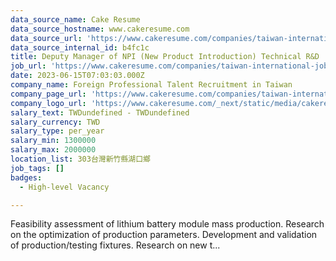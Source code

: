 ```yaml
---
data_source_name: Cake Resume
data_source_hostname: www.cakeresume.com
data_source_url: 'https://www.cakeresume.com/companies/taiwan-international-jobs/jobs'
data_source_internal_id: b4fc1c
title: Deputy Manager of NPI (New Product Introduction) Technical R&D
job_url: 'https://www.cakeresume.com/companies/taiwan-international-jobs/jobs/b4fc1c'
date: 2023-06-15T07:03:03.000Z
company_name: Foreign Professional Talent Recruitment in Taiwan
company_page_url: 'https://www.cakeresume.com/companies/taiwan-international-jobs'
company_logo_url: 'https://www.cakeresume.com/_next/static/media/cakeresume.e1c03867.svg'
salary_text: TWDundefined - TWDundefined
salary_currency: TWD
salary_type: per_year
salary_min: 1300000
salary_max: 2000000
location_list: 303台灣新竹縣湖口鄉
job_tags: []
badges:
  - High-level Vacancy

---
```


Feasibility assessment of lithium battery module mass production. Research on the optimization of production parameters. Development and validation of production/testing fixtures. Research on new t...
